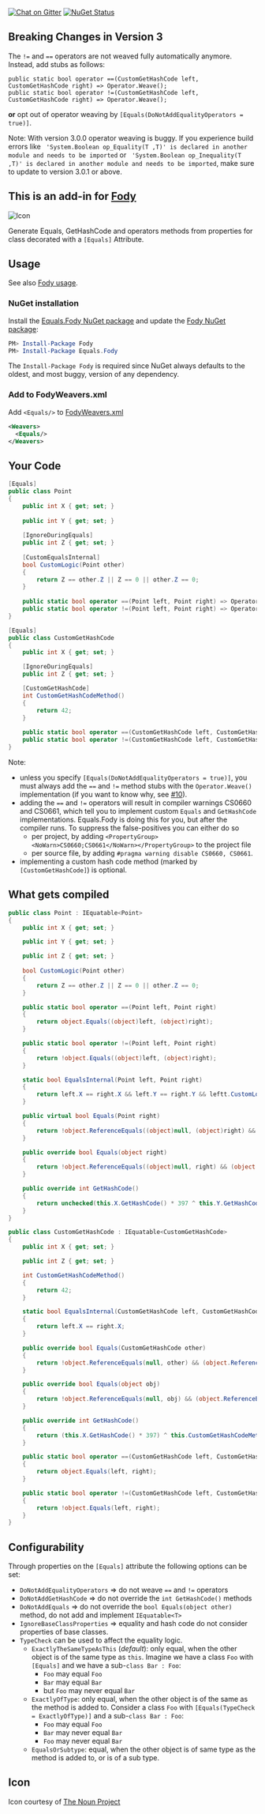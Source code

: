 [![Chat on Gitter](https://img.shields.io/gitter/room/fody/fody.svg?style=flat&max-age=86400)](https://gitter.im/Fody/Fody)
[![NuGet Status](http://img.shields.io/nuget/v/Equals.Fody.svg?style=flat&max-age=86400)](https://www.nuget.org/packages/Equals.Fody/)

## Breaking Changes in Version 3

The `!=` and `==` operators are not weaved fully automatically anymore. Instead, add stubs as follows:

    public static bool operator ==(CustomGetHashCode left, CustomGetHashCode right) => Operator.Weave();
    public static bool operator !=(CustomGetHashCode left, CustomGetHashCode right) => Operator.Weave();
    
**or** opt out of operator weaving by `[Equals(DoNotAddEqualityOperators = true)]`.

Note: With version 3.0.0 operator weaving is buggy. If you experience build errors like ` 'System.Boolean op_Equality(T ,T)' is declared in another module and needs to be imported` or ` 'System.Boolean op_Inequality(T ,T)' is declared in another module and needs to be imported`, make sure to update to version 3.0.1 or above.

## This is an add-in for [Fody](https://github.com/Fody/Home/)

![Icon](https://raw.githubusercontent.com/Fody/Equals/master/package_icon.png)

Generate Equals, GetHashCode and operators methods from properties for class decorated with a `[Equals]` Attribute.


## Usage

See also [Fody usage](https://github.com/Fody/Home/blob/master/pages/usage.md).


### NuGet installation

Install the [Equals.Fody NuGet package](https://nuget.org/packages/Equals.Fody/) and update the [Fody NuGet package](https://nuget.org/packages/Fody/):

```powershell
PM> Install-Package Fody
PM> Install-Package Equals.Fody
```

The `Install-Package Fody` is required since NuGet always defaults to the oldest, and most buggy, version of any dependency.


### Add to FodyWeavers.xml

Add `<Equals/>` to [FodyWeavers.xml](https://github.com/Fody/Home/blob/master/pages/usage.md#add-fodyweaversxml)

```xml
<Weavers>
  <Equals/>
</Weavers>
```


## Your Code

```csharp
[Equals]
public class Point
{
    public int X { get; set; }
    
    public int Y { get; set; }
    
    [IgnoreDuringEquals]
    public int Z { get; set; }
    
    [CustomEqualsInternal]
    bool CustomLogic(Point other)
    {
        return Z == other.Z || Z == 0 || other.Z == 0;
    }
    
    public static bool operator ==(Point left, Point right) => Operator.Weave();
    public static bool operator !=(Point left, Point right) => Operator.Weave();
}

[Equals]
public class CustomGetHashCode
{
    public int X { get; set; }

    [IgnoreDuringEquals]
    public int Z { get; set; }

    [CustomGetHashCode]
    int CustomGetHashCodeMethod()
    {
        return 42;
    }
    
    public static bool operator ==(CustomGetHashCode left, CustomGetHashCode right) => Operator.Weave();
    public static bool operator !=(CustomGetHashCode left, CustomGetHashCode right) => Operator.Weave();
}
```

Note:
- unless you specify `[Equals(DoNotAddEqualityOperators = true)]`, you must always add the `==` and `!=` method stubs with the `Operator.Weave()` implementation (if you want to know why, see [#10](https://github.com/Fody/Equals/issues/10)).
- adding the `==` and `!=` operators will result in compiler warnings CS0660 and CS0661, which tell you to implement custom `Equals` and `GetHashCode` implementations. Equals.Fody is doing this for you, but after the compiler runs. To suppress the false-positives you can either do so
  - per project, by adding `<PropertyGroup><NoWarn>CS0660;CS0661</NoWarn></PropertyGroup>` to the project file
  - per source file, by adding `#pragma warning disable CS0660, CS0661`.
- implementing a custom hash code method (marked by `[CustomGetHashCode]`) is optional.

## What gets compiled

```csharp
public class Point : IEquatable<Point>
{
    public int X { get; set; }

    public int Y { get; set; }

    public int Z { get; set; }
    
    bool CustomLogic(Point other)
    {
        return Z == other.Z || Z == 0 || other.Z == 0;
    }

    public static bool operator ==(Point left, Point right)
    {
        return object.Equals((object)left, (object)right);
    }

    public static bool operator !=(Point left, Point right)
    {
        return !object.Equals((object)left, (object)right);
    }

    static bool EqualsInternal(Point left, Point right)
    {
        return left.X == right.X && left.Y == right.Y && leftt.CustomLogic(right);
    }

    public virtual bool Equals(Point right)
    {
        return !object.ReferenceEquals((object)null, (object)right) && (object.ReferenceEquals((object)this, (object)right) || Point.EqualsInternal(this, right));
    }

    public override bool Equals(object right)
    {
        return !object.ReferenceEquals((object)null, right) && (object.ReferenceEquals((object)this, right) || this.GetType() == right.GetType() && Point.EqualsInternal(this, (Point)right));
    }

    public override int GetHashCode()
    {
        return unchecked(this.X.GetHashCode() * 397 ^ this.Y.GetHashCode());
    }
}

public class CustomGetHashCode : IEquatable<CustomGetHashCode>
{
    public int X { get; set; }

    public int Z { get; set; }

    int CustomGetHashCodeMethod()
    {
        return 42;
    }

    static bool EqualsInternal(CustomGetHashCode left, CustomGetHashCode right)
    {
        return left.X == right.X;
    }

    public override bool Equals(CustomGetHashCode other)
    {
        return !object.ReferenceEquals(null, other) && (object.ReferenceEquals(this, other) || CustomGetHashCode.EqualsInternal(this, other));
    }

    public override bool Equals(object obj)
    {
        return !object.ReferenceEquals(null, obj) && (object.ReferenceEquals(this, obj) || (base.GetType() == obj.GetType() && CustomGetHashCode.EqualsInternal(this, (CustomGetHashCode)obj)));
    }

    public override int GetHashCode()
    {
        return (this.X.GetHashCode() * 397) ^ this.CustomGetHashCodeMethod();
    }

    public static bool operator ==(CustomGetHashCode left, CustomGetHashCode right)
    {
        return object.Equals(left, right);
    }

    public static bool operator !=(CustomGetHashCode left, CustomGetHashCode right)
    {
        return !object.Equals(left, right);
    }
}
```

## Configurability

Through properties on the `[Equals]` attribute the following options can be set:

 - `DoNotAddEqualityOperators` => do not weave `==` and `!=` operators
 - `DoNotAddGetHashCode` => do not override the `int GetHashCode()` methods
 - `DoNotAddEquals` => do not override the `bool Equals(object other)` method, do not add and implement `IEquatable<T>`
 - `IgnoreBaseClassProperties` => equality and hash code do not consider properties of base classes.
 - `TypeCheck` can be used to affect the equality logic.
   - `ExactlyTheSameTypeAsThis` (*default*): only equal, when the other object is of the same type as `this`. Imagine we have a class `Foo` with `[Equals]` and we have a sub-`class Bar : Foo`:
     - `Foo` may equal `Foo` 
     - `Bar` may equal `Bar`
     - but `Foo` may never equal `Bar`
   - `ExactlyOfType`: only equal, when the other object is of the same as the method is added to. Consider a class `Foo` with `[Equals(TypeCheck = ExactlyOfType)]` and a sub-`class Bar : Foo`:
     - `Foo` may equal `Foo`
     - `Bar` may never equal `Bar`
     - `Foo` may never equal `Bar`
   - `EqualsOrSubtype`: equal, when the other object is of same type as the method is added to, or is of a sub type.

## Icon

Icon courtesy of [The Noun Project](http://thenounproject.com)
